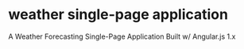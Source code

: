 # weather single-page application
A Weather Forecasting Single-Page Application Built w/ Angular.js 1.x
